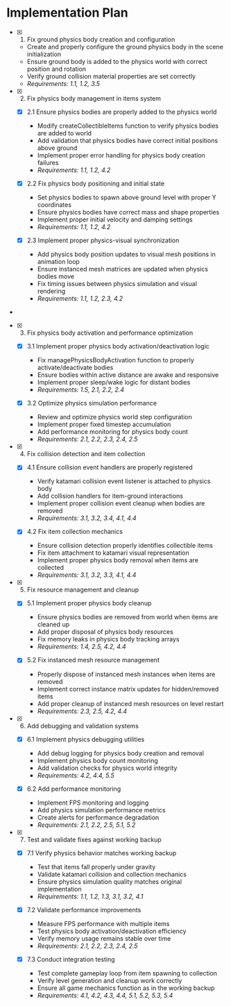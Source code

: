 # Implementation Plan

- [x] 1. Fix ground physics body creation and configuration

  - Create and properly configure the ground physics body in the scene initialization
  - Ensure ground body is added to the physics world with correct position and rotation
  - Verify ground collision material properties are set correctly
  - _Requirements: 1.1, 1.2, 3.5_

- [x] 2. Fix physics body management in items system

  - [x] 2.1 Ensure physics bodies are properly added to the physics world

    - Modify createCollectibleItems function to verify physics bodies are added to world
    - Add validation that physics bodies have correct initial positions above ground
    - Implement proper error handling for physics body creation failures
    - _Requirements: 1.1, 1.2, 4.2_

  - [x] 2.2 Fix physics body positioning and initial state

    - Set physics bodies to spawn above ground level with proper Y coordinates
    - Ensure physics bodies have correct mass and shape properties
    - Implement proper initial velocity and damping settings
    - _Requirements: 1.1, 1.2, 4.2_

  - [x] 2.3 Implement proper physics-visual synchronization

    - Add physics body position updates to visual mesh positions in animation loop
    - Ensure instanced mesh matrices are updated when physics bodies move
    - Fix timing issues between physics simulation and visual rendering
    - _Requirements: 1.1, 1.2, 2.3, 4.2_

-

- [x] 3. Fix physics body activation and performance optimization

  - [x] 3.1 Implement proper physics body activation/deactivation logic

    - Fix managePhysicsBodyActivation function to properly activate/deactivate bodies
    - Ensure bodies within active distance are awake and responsive
    - Implement proper sleep/wake logic for distant bodies
    - _Requirements: 1.5, 2.1, 2.2, 2.4_

  - [x] 3.2 Optimize physics simulation performance

    - Review and optimize physics world step configuration
    - Implement proper fixed timestep accumulation
    - Add performance monitoring for physics body count
    - _Requirements: 2.1, 2.2, 2.3, 2.4, 2.5_

- [x] 4. Fix collision detection and item collection

  - [x] 4.1 Ensure collision event handlers are properly registered

    - Verify katamari collision event listener is attached to physics body
    - Add collision handlers for item-ground interactions
    - Implement proper collision event cleanup when bodies are removed
    - _Requirements: 3.1, 3.2, 3.4, 4.1, 4.4_

  - [x] 4.2 Fix item collection mechanics

    - Ensure collision detection properly identifies collectible items
    - Fix item attachment to katamari visual representation
    - Implement proper physics body removal when items are collected
    - _Requirements: 3.1, 3.2, 3.3, 4.1, 4.4_

- [x] 5. Fix resource management and cleanup

  - [x] 5.1 Implement proper physics body cleanup

    - Ensure physics bodies are removed from world when items are cleaned up
    - Add proper disposal of physics body resources
    - Fix memory leaks in physics body tracking arrays
    - _Requirements: 1.4, 2.5, 4.2, 4.4_

  - [x] 5.2 Fix instanced mesh resource management

    - Properly dispose of instanced mesh instances when items are removed
    - Implement correct instance matrix updates for hidden/removed items
    - Add proper cleanup of instanced mesh resources on level restart
    - _Requirements: 2.3, 2.5, 4.2, 4.4_

- [x] 6. Add debugging and validation systems

  - [x] 6.1 Implement physics debugging utilities

    - Add debug logging for physics body creation and removal
    - Implement physics body count monitoring
    - Add validation checks for physics world integrity
    - _Requirements: 4.2, 4.4, 5.5_

  - [x] 6.2 Add performance monitoring

    - Implement FPS monitoring and logging
    - Add physics simulation performance metrics
    - Create alerts for performance degradation
    - _Requirements: 2.1, 2.2, 2.5, 5.1, 5.2_

- [x] 7. Test and validate fixes against working backup



  - [x] 7.1 Verify physics behavior matches working backup


    - Test that items fall properly under gravity
    - Validate katamari collision and collection mechanics
    - Ensure physics simulation quality matches original implementation
    - _Requirements: 1.1, 1.2, 1.3, 3.1, 3.2, 4.1_

  - [x] 7.2 Validate performance improvements



    - Measure FPS performance with multiple items
    - Test physics body activation/deactivation efficiency
    - Verify memory usage remains stable over time
    - _Requirements: 2.1, 2.2, 2.3, 2.4, 2.5_

  - [x] 7.3 Conduct integration testing


    - Test complete gameplay loop from item spawning to collection
    - Verify level generation and cleanup work correctly
    - Ensure all game mechanics function as in the working backup
    - _Requirements: 4.1, 4.2, 4.3, 4.4, 5.1, 5.2, 5.3, 5.4_
